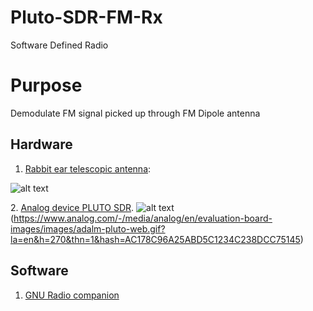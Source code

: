 # Pluto-SDR-FM-Rx
Software Defined Radio

# Purpose

Demodulate FM signal picked up through FM Dipole antenna

## Hardware 
1. [Rabbit ear telescopic antenna](https://www.amazon.com/Behind-Indoor-Replacement-Antenna-Extension/dp/B07KMF3SSG/ref=sr_1_8?dchild=1&keywords=rabbit+ear+antenna&qid=1586538911&sr=8-8):

![alt text][picture]

[picture]: https://i.pinimg.com/736x/68/62/d1/6862d1e6e541db3c6d2559778989b7e2.jpg "Antenna used"
2. [Analog device PLUTO SDR](https://www.analog.com/en/design-center/evaluation-hardware-and-software/evaluation-boards-kits/adalm-pluto.html). 
![alt text][SDR](https://www.analog.com/-/media/analog/en/evaluation-board-images/images/adalm-pluto-web.gif?la=en&h=270&thn=1&hash=AC178C96A25ABD5C1234C238DCC75145)

[SDR]: https://www.analog.com/-/media/analog/en/evaluation-board-images/images/adalm-pluto-web.gif?la=en&h=270&thn=1&hash=AC178C96A25ABD5C1234C238DCC75145
## Software 

1. [GNU Radio companion](https://wiki.gnuradio.org/index.php/Main_Page)


